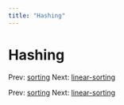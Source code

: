 ```yaml
---
title: "Hashing"
---
```


# Hashing

Prev: [sorting](sorting.md)
Next: [linear-sorting](linear-sorting.md)

Prev: [sorting](sorting.md)
Next: [linear-sorting](linear-sorting.md)
